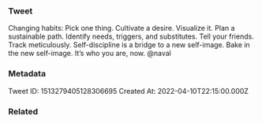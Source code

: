 ### Tweet
Changing habits:
Pick one thing. Cultivate a desire.
Visualize it.
Plan a sustainable path.
Identify needs, triggers, and substitutes.
Tell your friends.
Track meticulously.
Self-discipline is a bridge to a new self-image.
Bake in the new self-image.
It’s who you are, now.
@naval

### Metadata
Tweet ID: 1513279405128306695
Created At: 2022-04-10T22:15:00.000Z

### Related

